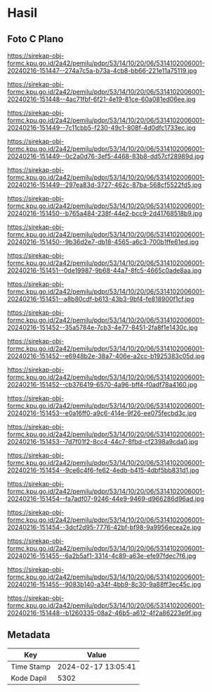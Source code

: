 # Hasil

## Foto C Plano

https://sirekap-obj-formc.kpu.go.id/2a42/pemilu/pdpr/53/14/10/20/06/5314102006001-20240216-151447--274a7c5a-b73a-4cb8-bb66-221e11a75119.jpg

https://sirekap-obj-formc.kpu.go.id/2a42/pemilu/pdpr/53/14/10/20/06/5314102006001-20240216-151448--4ac71fbf-6f21-4e19-81ce-60a081ed06ee.jpg

https://sirekap-obj-formc.kpu.go.id/2a42/pemilu/pdpr/53/14/10/20/06/5314102006001-20240216-151449--7c11cbb5-f230-49c1-808f-4d0dfc1733ec.jpg

https://sirekap-obj-formc.kpu.go.id/2a42/pemilu/pdpr/53/14/10/20/06/5314102006001-20240216-151449--0c2a0d76-3ef5-4468-83b8-dd57cf28989d.jpg

https://sirekap-obj-formc.kpu.go.id/2a42/pemilu/pdpr/53/14/10/20/06/5314102006001-20240216-151449--297ea83d-3727-462c-87ba-568cf5522fd5.jpg

https://sirekap-obj-formc.kpu.go.id/2a42/pemilu/pdpr/53/14/10/20/06/5314102006001-20240216-151450--b765a484-238f-44e2-bcc9-2d41768518b9.jpg

https://sirekap-obj-formc.kpu.go.id/2a42/pemilu/pdpr/53/14/10/20/06/5314102006001-20240216-151450--9b36d2e7-db18-4565-a6c3-700b1ffe61ed.jpg

https://sirekap-obj-formc.kpu.go.id/2a42/pemilu/pdpr/53/14/10/20/06/5314102006001-20240216-151451--0de19987-9b68-44a7-8fc5-4665c0ade8aa.jpg

https://sirekap-obj-formc.kpu.go.id/2a42/pemilu/pdpr/53/14/10/20/06/5314102006001-20240216-151451--a8b80cdf-b613-43b3-9bf4-fe818900f1cf.jpg

https://sirekap-obj-formc.kpu.go.id/2a42/pemilu/pdpr/53/14/10/20/06/5314102006001-20240216-151452--35a5784e-7cb3-4e77-8451-2fa8f1e1430c.jpg

https://sirekap-obj-formc.kpu.go.id/2a42/pemilu/pdpr/53/14/10/20/06/5314102006001-20240216-151452--e6948b2e-38a7-406e-a2cc-b1925383c05d.jpg

https://sirekap-obj-formc.kpu.go.id/2a42/pemilu/pdpr/53/14/10/20/06/5314102006001-20240216-151452--cb376419-6570-4a96-bff4-f0adf78a4160.jpg

https://sirekap-obj-formc.kpu.go.id/2a42/pemilu/pdpr/53/14/10/20/06/5314102006001-20240216-151453--e0a16ff0-a9c6-414e-9f26-ee075fecbd3c.jpg

https://sirekap-obj-formc.kpu.go.id/2a42/pemilu/pdpr/53/14/10/20/06/5314102006001-20240216-151453--7d7f01f2-8cc4-44c7-8fbd-cf2398a9cda0.jpg

https://sirekap-obj-formc.kpu.go.id/2a42/pemilu/pdpr/53/14/10/20/06/5314102006001-20240216-151454--9ce6c4f6-fe62-4edb-b415-4dbf5bb831d1.jpg

https://sirekap-obj-formc.kpu.go.id/2a42/pemilu/pdpr/53/14/10/20/06/5314102006001-20240216-151454--fa7adf07-9246-44e9-9469-d966286d96ad.jpg

https://sirekap-obj-formc.kpu.go.id/2a42/pemilu/pdpr/53/14/10/20/06/5314102006001-20240216-151454--3dcf2d95-7776-42bf-bf98-9a9956ecea2e.jpg

https://sirekap-obj-formc.kpu.go.id/2a42/pemilu/pdpr/53/14/10/20/06/5314102006001-20240216-151455--6a2b5af1-3314-4c89-a63e-efe97fdec7f6.jpg

https://sirekap-obj-formc.kpu.go.id/2a42/pemilu/pdpr/53/14/10/20/06/5314102006001-20240216-151455--9083b140-a34f-4bb9-8c30-9a88ff3ec45c.jpg

https://sirekap-obj-formc.kpu.go.id/2a42/pemilu/pdpr/53/14/10/20/06/5314102006001-20240216-151448--b1260335-08a2-46b5-a612-4f2a86223e9f.jpg


## Metadata

| Key        | Value               |
| ---------- | ------------------- |
| Time Stamp | 2024-02-17 13:05:41 |
| Kode Dapil | 5302                |



